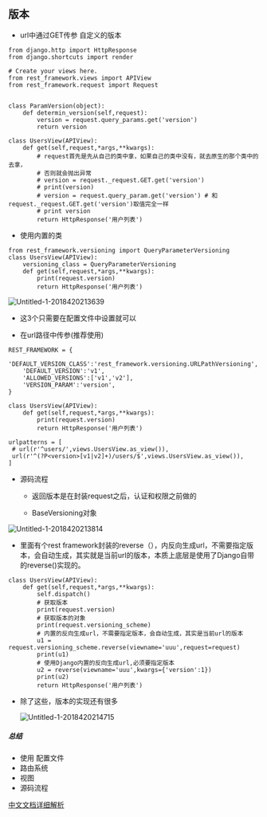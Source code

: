 

## 版本

- url中通过GET传参
  自定义的版本

```
from django.http import HttpResponse
from django.shortcuts import render

# Create your views here.
from rest_framework.views import APIView
from rest_framework.request import Request


class ParamVersion(object):
    def determin_version(self,request):
        version = request.query_params.get('version')
        return version

class UsersView(APIView):
    def get(self,request,*args,**kwargs):
        # request首先是先从自己的类中拿，如果自己的类中没有，就去原生的那个类中的去拿，
        # 否则就会抛出异常
        # version = request._request.GET.get('version')
        # print(version)
        # version = request.query_param.get('version') # 和request._request.GET.get('version')取值完全一样
        # print version
        return HttpResponse('用户列表')
```
- 使用内置的类

```
from rest_framework.versioning import QueryParameterVersioning
class UsersView(APIView):
    versioning_class = QueryParameterVersioning
    def get(self,request,*args,**kwargs):
        print(request.version)
        return HttpResponse('用户列表')
```

![Untitled-1-2018420213639](http://p693ase25.bkt.clouddn.com/Untitled-1-2018420213639.png)
- 这3个只需要在配置文件中设置就可以

- 在url路径中传参(推荐使用)

```
REST_FRAMEWORK = {
    'DEFAULT_VERSION_CLASS':'rest_framework.versioning.URLPathVersioning',
    'DEFAULT_VERSION':'v1',
    'ALLOWED_VERSIONS':['v1','v2'],
    'VERSION_PARAM':'version',
}
```
```
class UsersView(APIView):
    def get(self,request,*args,**kwargs):
        print(request.version)
        return HttpResponse('用户列表')

```

```
urlpatterns = [
 # url(r'^users/',views.UsersView.as_view()),
 url(r'^(?P<version>[v1|v2]+)/users/$',views.UsersView.as_view()),
]
```
- 源码流程
    - 返回版本是在封装request之后，认证和权限之前做的

    - BaseVersioning对象




![Untitled-1-2018420213814](http://p693ase25.bkt.clouddn.com/Untitled-1-2018420213814.png)

- 里面有个rest framework封装的reverse（），内反向生成url，不需要指定版本，会自动生成，其实就是当前url的版本，本质上底层是使用了Django自带的reverse()实现的。

```
class UsersView(APIView):
    def get(self,request,*args,**kwargs):
        self.dispatch()
        # 获取版本
        print(request.version)
        # 获取版本的对象
        print(request.versioning_scheme)
        # 内置的反向生成url，不需要指定版本，会自动生成，其实是当前url的版本
        u1 = request.versioning_scheme.reverse(viewname='uuu',request=request)
        print(u1)
        # 使用Django内置的反向生成url,必须要指定版本
        u2 = reverse(viewname='uuu',kwargs={'version':1})
        print(u2)
        return HttpResponse('用户列表')
```
- 除了这些，版本的实现还有很多


  ![Untitled-1-2018420214715](http://p693ase25.bkt.clouddn.com/Untitled-1-2018420214715.png)

##### 总结

- 使用   配置文件
- 路由系统
- 视图
- 源码流程


[中文文档详细解析](https://yuansuixin.github.io/2018/02/21/rest-framework-version/ "详细解析")




